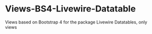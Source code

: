 # Views-BS4-Livewire-Datatable
Views based on Bootstrap 4 for the package Livewire Datatables, only views
